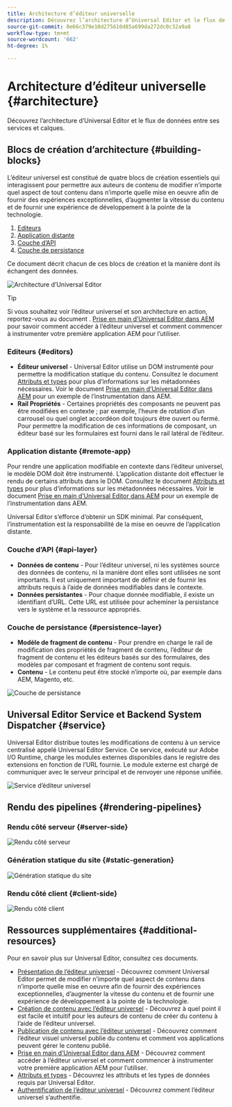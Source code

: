 ```yaml
---
title: Architecture d’éditeur universelle
description: Découvrez l’architecture d’Universal Editor et le flux de données entre ses services et calques.
source-git-commit: 0e66c379e10d275610d85a699da272dc0c32a9a8
workflow-type: tm+mt
source-wordcount: '662'
ht-degree: 1%

---
```



# Architecture d’éditeur universelle {#architecture}

Découvrez l’architecture d’Universal Editor et le flux de données entre ses services et calques.

## Blocs de création d’architecture {#building-blocks}

L’éditeur universel est constitué de quatre blocs de création essentiels qui interagissent pour permettre aux auteurs de contenu de modifier n’importe quel aspect de tout contenu dans n’importe quelle mise en oeuvre afin de fournir des expériences exceptionnelles, d’augmenter la vitesse du contenu et de fournir une expérience de développement à la pointe de la technologie.

1. [Editeurs](#editors)
1. [Application distante](#remote-app)
1. [Couche d’API](#api-layer)
1. [Couche de persistance](#persistence-layer)

Ce document décrit chacun de ces blocs de création et la manière dont ils échangent des données.

![Architecture d’Universal Editor](assets/architecture.png)

>[!TIP]
>
>Si vous souhaitez voir l’éditeur universel et son architecture en action, reportez-vous au document . [Prise en main d’Universal Editor dans AEM](getting-started.md) pour savoir comment accéder à l’éditeur universel et comment commencer à instrumenter votre première application AEM pour l’utiliser.

### Editeurs {#editors}

* **Éditeur universel** - Universal Editor utilise un DOM instrumenté pour permettre la modification statique du contenu. Consultez le document [Attributs et types](attributes-types.md) pour plus d’informations sur les métadonnées nécessaires. Voir le document [Prise en main d’Universal Editor dans AEM](getting-started.md) pour un exemple de l’instrumentation dans AEM.
* **Rail Propriétés** - Certaines propriétés des composants ne peuvent pas être modifiées en contexte ; par exemple, l’heure de rotation d’un carrousel ou quel onglet accordéon doit toujours être ouvert ou fermé. Pour permettre la modification de ces informations de composant, un éditeur basé sur les formulaires est fourni dans le rail latéral de l’éditeur.

### Application distante {#remote-app}

Pour rendre une application modifiable en contexte dans l’éditeur universel, le modèle DOM doit être instrumenté. L’application distante doit effectuer le rendu de certains attributs dans le DOM. Consultez le document [Attributs et types](attributes-types.md) pour plus d’informations sur les métadonnées nécessaires. Voir le document [Prise en main d’Universal Editor dans AEM](getting-started.md) pour un exemple de l’instrumentation dans AEM.

Universal Editor s’efforce d’obtenir un SDK minimal. Par conséquent, l’instrumentation est la responsabilité de la mise en oeuvre de l’application distante.

### Couche d’API {#api-layer}

* **Données de contenu** - Pour l’éditeur universel, ni les systèmes source des données de contenu, ni la manière dont elles sont utilisées ne sont importants. Il est uniquement important de définir et de fournir les attributs requis à l’aide de données modifiables dans le contexte.
* **Données persistantes** - Pour chaque donnée modifiable, il existe un identifiant d’URL. Cette URL est utilisée pour acheminer la persistance vers le système et la ressource appropriés.

### Couche de persistance {#persistence-layer}

* **Modèle de fragment de contenu** - Pour prendre en charge le rail de modification des propriétés de fragment de contenu, l’éditeur de fragment de contenu et les éditeurs basés sur des formulaires, des modèles par composant et fragment de contenu sont requis.
* **Contenu** - Le contenu peut être stocké n’importe où, par exemple dans AEM, Magento, etc.

![Couche de persistance](assets/persistence-layer.png)

## Universal Editor Service et Backend System Dispatcher {#service}

Universal Editor distribue toutes les modifications de contenu à un service centralisé appelé Universal Editor Service. Ce service, exécuté sur Adobe I/O Runtime, charge les modules externes disponibles dans le registre des extensions en fonction de l’URL fournie. Le module externe est chargé de communiquer avec le serveur principal et de renvoyer une réponse unifiée.

![Service d’éditeur universel](assets/universal-editor-service.png)

## Rendu des pipelines {#rendering-pipelines}

### Rendu côté serveur {#server-side}

![Rendu côté serveur](assets/server-side.png)

### Génération statique du site {#static-generation}

![Génération statique du site](assets/static-generation.png)

### Rendu côté client {#client-side}

![Rendu côté client](assets/client-side.png)

## Ressources supplémentaires {#additional-resources}

Pour en savoir plus sur Universal Editor, consultez ces documents.

* [Présentation de l’éditeur universel](introduction.md) - Découvrez comment Universal Editor permet de modifier n’importe quel aspect de contenu dans n’importe quelle mise en oeuvre afin de fournir des expériences exceptionnelles, d’augmenter la vitesse du contenu et de fournir une expérience de développement à la pointe de la technologie.
* [Création de contenu avec l’éditeur universel](authoring.md) - Découvrez à quel point il est facile et intuitif pour les auteurs de contenu de créer du contenu à l’aide de l’éditeur universel.
* [Publication de contenu avec l’éditeur universel](publishing.md) - Découvrez comment l’éditeur visuel universel publie du contenu et comment vos applications peuvent gérer le contenu publié.
* [Prise en main d’Universal Editor dans AEM](getting-started.md) - Découvrez comment accéder à l’éditeur universel et comment commencer à instrumenter votre première application AEM pour l’utiliser.
* [Attributs et types](attributes-types.md) - Découvrez les attributs et les types de données requis par Universal Editor.
* [Authentification de l’éditeur universel](authentication.md) - Découvrez comment l’éditeur universel s’authentifie.
